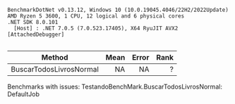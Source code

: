 ```

BenchmarkDotNet v0.13.12, Windows 10 (10.0.19045.4046/22H2/2022Update)
AMD Ryzen 5 3600, 1 CPU, 12 logical and 6 physical cores
.NET SDK 8.0.101
  [Host] : .NET 7.0.5 (7.0.523.17405), X64 RyuJIT AVX2 [AttachedDebugger]


```
| Method                  | Mean | Error | Rank |
|------------------------ |-----:|------:|-----:|
| BuscarTodosLivrosNormal |   NA |    NA |    ? |

Benchmarks with issues:
  TestandoBenchMark.BuscarTodosLivrosNormal: DefaultJob
